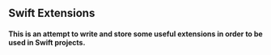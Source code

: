## Swift Extensions

#### This is an attempt to write and store some useful extensions in order to be used in Swift projects.
